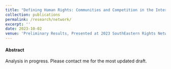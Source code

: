 ```yaml
---
title: "Defining Human Rights: Communities and Competition in the International Shaming Network"
collection: publications
permalink: /research/network/
excerpt: ''
date: 2023-10-02
venue: 'Preliminary Results, Presented at 2023 SouthEastern Rights Network (SERN), 2023 MPSA, and 2024 ISA'
---
```


#### Abstract
Analysis in progress. Please contact me for the most updated draft.

